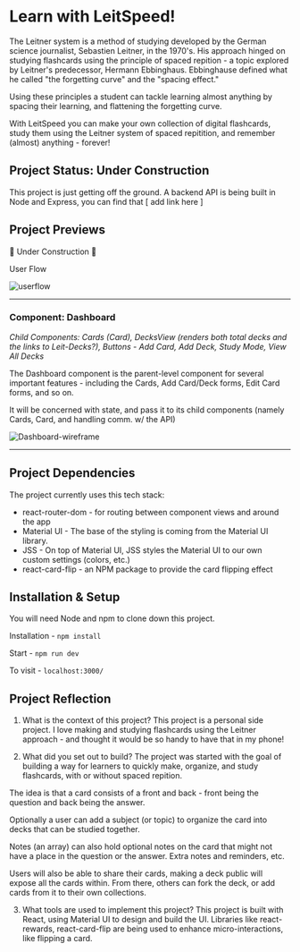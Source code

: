 # Learn with LeitSpeed! 

The Leitner system is a method of studying developed by the German science journalist, Sebastien Leitner, in the 1970's. His approach hinged on studying flashcards using the principle of spaced repition - a topic explored by Leitner's predecessor, Hermann Ebbinghaus. Ebbinghause defined what he called "the forgetting curve" and the "spacing effect." 

Using these principles a student can tackle learning almost anything by spacing their learning, and flattening the forgetting curve. 

With LeitSpeed you can make your own collection of digital flashcards, study them using the Leitner system of spaced repitition, and remember (almost) anything - forever! 

## Project Status: Under Construction 

This project is just getting off the ground. A backend API is being built in Node and Express, you can find that [ add link here ]

## Project Previews 

🚧 Under Construction 🚧

User Flow 

![userflow](https://i.ibb.co/dg29Rgp/userflow.jpg)

----

### **Component: Dashboard** 

*Child Components: Cards (Card), DecksView (renders both total decks and the links to Leit-Decks?), Buttons - Add Card, Add Deck, Study Mode, View All Decks*

The Dashboard component is the parent-level component for several important features - including the Cards, Add Card/Deck forms, Edit Card forms, and so on. 

It will be concerned with state, and pass it to its child components (namely Cards, Card, and handling comm. w/ the API)

![Dashboard-wireframe](https://i.ibb.co/qj19GLz/Contact.png)

----

## Project Dependencies 

The project currently uses this tech stack: 

- react-router-dom - for routing between component views and around the app 
- Material UI - The base of the styling is coming from the Material UI library. 
- JSS - On top of Material UI, JSS styles the Material UI to our own custom settings (colors, etc.)
- react-card-flip - an NPM package to provide the card flipping effect 

## Installation & Setup

You will need Node and npm to clone down this project. 

Installation - `npm install` 

Start - `npm run dev` 

To visit - `localhost:3000/` 


## Project Reflection 

1. What is the context of this project? 
This project is a personal side project. I love making and studying flashcards using the Leitner approach - and thought it would be so handy to have that in my phone! 

2. What did you set out to build? 
The project was started with the goal of building a way for learners to quickly make, organize, and study flashcards, with or without spaced repition. 

The idea is that a card consists of a front and back - front being the question and back being the answer. 

Optionally a user can add a subject (or topic) to organize the card into decks that can be studied together. 

Notes (an array) can also hold optional notes on the card that might not have a place in the question or the answer. Extra notes and reminders, etc. 

Users will also be able to share their cards, making a deck public will expose all the cards within. From there, others can fork the deck, or add cards from it to their own collections. 

3. What tools are used to implement this project? 
This project is built with React, using Material UI to design and build the UI. Libraries like react-rewards, react-card-flip are being used to enhance micro-interactions, like flipping a card. 

